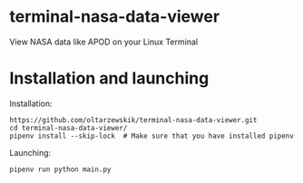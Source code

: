 # terminal-nasa-data-viewer
View NASA data like APOD on your Linux Terminal

# Installation and launching
Installation:
```
https://github.com/oltarzewskik/terminal-nasa-data-viewer.git
cd terminal-nasa-data-viewer/ 
pipenv install --skip-lock  # Make sure that you have installed pipenv
```
Launching:
```
pipenv run python main.py
```
